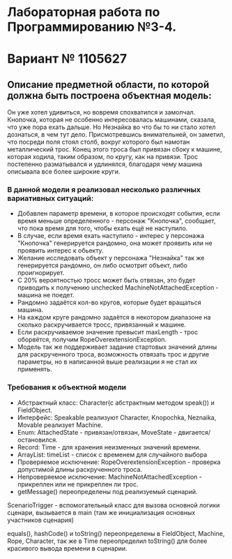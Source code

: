 # **Лабораторная работа по Программированию №3-4.**
# **Вариант № 1105627**


## Описание предметной области, по которой должна быть построена объектная модель:
Он уже хотел удивиться, но вовремя спохватился и замолчал. Кнопочка, которая не особенно интересовалась машинами, сказала, что уже
пора ехать дальше. Но Незнайка во что бы то ни стало хотел дознаться, в чем тут дело. Присмотревшись внимательней, он заметил,
что посреди поля стоял столб, вокруг которого был намотан металлический трос. Конец этого троса был привязан сбоку к машине, которая
ходила, таким образом, по кругу, как на привязи. Трос постепенно разматывался и удлинялся, благодаря чему машина описывала все более широкие круги.

### В данной модели я реализовал несколько различных вариативных ситуаций:
- Добавлен параметр времени, в которое происходят события, если время меньше определенного - персонаж "Кнопочка", сообщает, что пока время для того, чтобы ехать ещё не наступило. 
- В случае, если время ехать наступило - интерес у персонажа "Кнопочка" генерируется рандомно, она может проявить или не проявить интерес к обьекту.
- Желание исследовать объект у персонажа "Незнайка" так же генерируется рандомно, он либо осмотрит объект, либо проигнорирует.
- C 20% вероятностью тросс может быть отвязан, это будет приводить к получению unchecked MachineNotAttachedException - машина не поедет.
- Рандомно задаётся кол-во кругов, которые будет вращаться машина.
- На каждом круге рандомно задаётся в некотором диапазоне на сколько раскручивается тросс, привязанный к машине.
- Если раскручиваемое значение превысит maxLength - трос оборвётся, получим RopeOverextensionException.
- Модель так же поддерживает задание стартовых значений длины для раскрученного троса, возможность отвязать трос и другие параметры, но в написанной выше реализации я не стал их применять.

### Требования к объектной модели
- Абстрактный класс: Character(c абстрактным методом speak()) и FieldObject.
- Интерфейс: Speakable реализуют Character, Knopochka, Neznaika, Movable реализует Machine.
- Enum: AttachedState  - привязан/отвязан, MoveState - двигается/остановился.
- Record: Time - для хранения неизменных значений времени.
- ArrayList: timeList - список с временем для случайного выбора
- Проверяемое исключение: RopeOverextensionException - проверка допустимой длины раскрученного троса.
- Непроверяемое исключение: MachineNotAttachedException - прикреплен или не прикреплен ли трос.
- getMessage() переопределены под реализуемый сценарий. 

ScenarioTrigger - вспомогательный класс для вызова основной логики сценари, вызывается в main (там же инициализация основных участников сценария)

equals(), hashCode() и toString() переопределены в FieldObject, Machine, Rope, Character, так же в Time переопределил toString() для более красивого вывода времени в сценарии. 

